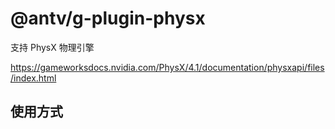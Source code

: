 # @antv/g-plugin-physx

支持 PhysX 物理引擎

<https://gameworksdocs.nvidia.com/PhysX/4.1/documentation/physxapi/files/index.html>

## 使用方式

```js

```
